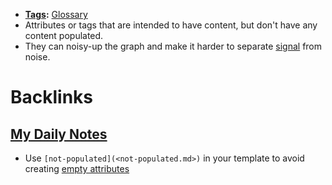- **[Tags](<Tags.md>):** [Glossary](<Glossary.md>)
- Attributes or tags that are intended to have content, but don't have any content populated. 
- They can noisy-up the graph and make it harder to separate [signal](<signal.md>) from noise.

# Backlinks
## [My Daily Notes](<My Daily Notes.md>)
- Use `[not-populated](<not-populated.md>)` in your template to avoid creating [empty attributes](<empty attributes.md>)

